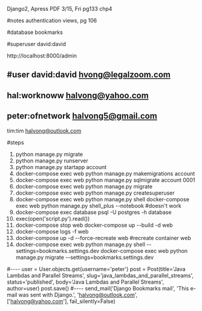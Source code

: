 Django2, Apress PDF
3/15, Fri
pg133
chp4

#notes
authentication views, pg 106

#database
bookmarks

#superuser
david:david

http://localhost:8000/admin

#user
david:david
hvong@legalzoom.com
---
hal:worknoww 
halvong@yahoo.com
---
peter:ofnetwork 
halvong5@gmail.com
---
tim:tim
halvong@outlook.com

#steps
1. python manage.py migrate
2. python manage.py runserver
3. python manage.py startapp account
4. docker-compose exec web python manage.py makemigrations account 
5. docker-compose exec web python manage.py sqlmigrate account 0001
6. docker-compose exec web python manage.py migrate
7. docker-compose exec web python manage.py createsuperuser 
8. docker-compose exec web python manage.py shell
   docker-compose exec web python manage.py shell_plus --notebook #doesn't work
9. docker-compose exec database psql -U postgres -h database
10. exec(open('script.py').read())
11. docker-compose stop web
    docker-compose up --build -d web
12. docker-compose logs -f web 
13. docker-compose up -d --force-recreate web #recreate container web 
14. docker-compose exec web python manage.py shell --settings=bookmarks.settings.dev
    docker-compose exec web python manage.py migrate --settings=bookmarks.settings.dev

#----
user = User.objects.get(username='peter')
post = Post(title='Java Lambdas and Parallel Streams', slug='java_lambdas_and_parallel_streams', status='published', body='Java Lambdas and Parallel Streams', author=user)
post.save()
#----
send_mail('Django Bookmarks mail', 'This e-mail was sent with Django.', 'halvong@outlook.com', ['halvong@yahoo.com'], fail_silently=False)
